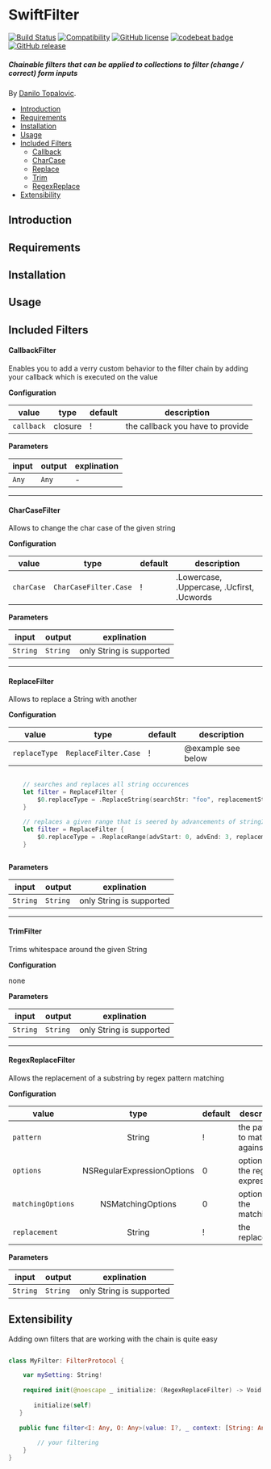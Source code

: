 # SwiftFilter

[![Build Status](https://travis-ci.org/dtop/SwiftFilter.svg)](https://travis-ci.org/dtop/SwiftFilter)
[![Compatibility](https://img.shields.io/badge/Swift-2.1-blue.svg)](https://developer.apple.com/swift)
[![GitHub license](https://img.shields.io/badge/license-MIT-blue.svg)](https://raw.githubusercontent.com/dtop/SwiftValidate/master/LICENSE)
[![codebeat badge](https://codebeat.co/badges/f380424d-a290-4d89-8b48-431da0bec33c)](https://codebeat.co/projects/github-com-dtop-swiftfilter)
[![GitHub release](https://img.shields.io/github/release/dtop/SwiftFilter.svg)](https://github.com/dtop/SwiftFilter)

##### Chainable filters that can be applied to collections to filter (change / correct) form inputs

By [Danilo Topalovic](http://blog.danilo-topalovic.de).


* [Introduction]
* [Requirements]
* [Installation]
* [Usage]
* [Included Filters]
  + [Callback]
  + [CharCase]
  + [Replace]
  + [Trim]
  + [RegexReplace]
* [Extensibility]


## Introduction

## Requirements

## Installation

## Usage

## Included Filters


#### CallbackFilter

Enables you to add a verry custom behavior to the filter chain by adding your callback which is executed on the value

**Configuration**

| value      |  type     | default | description                       |
|------------|:---------:|---------|-----------------------------------|
| `callback` |  closure  | !       | the callback you have to provide  |

**Parameters**

| input      | output    | explination |
|------------|-----------|-------------|
| `Any`      | `Any`     | -           |

----
#### CharCaseFilter

Allows to change the char case of the given string

**Configuration**

| value      |  type                   | default | description                                |
|------------|:-----------------------:|---------|--------------------------------------------|
| `charCase` |  `CharCaseFilter.Case`  | !       | .Lowercase, .Uppercase, .Ucfirst, .Ucwords |

**Parameters**

| input         | output       | explination              |
|---------------|--------------|--------------------------|
| `String`      | `String`     | only String is supported |          

----
#### ReplaceFilter

Allows to replace a String with another

**Configuration**

| value         |  type                   | default | description                                |
|---------------|:-----------------------:|---------|--------------------------------------------|
| `replaceType` |  `ReplaceFilter.Case`   | !       | @example see below |

```swift

	// searches and replaces all string occurences
	let filter = ReplaceFilter {
		$0.replaceType = .ReplaceString(searchStr: "foo", replacementStr: "bar")
	}

	// replaces a given range that is seered by advancements of stringIndex
	let filter = ReplaceFilter {
		$0.replaceType = .ReplaceRange(advStart: 0, advEnd: 3, replacementStr: "bar")
	}
	

```

**Parameters**

| input         | output       | explination              |
|---------------|--------------|--------------------------|
| `String`      | `String`     | only String is supported |

----
#### TrimFilter

Trims whitespace around the given String

**Configuration**

none

**Parameters**

| input         | output       | explination              |
|---------------|--------------|--------------------------|
| `String`      | `String`     | only String is supported |    

----
#### RegexReplaceFilter

Allows the replacement of a substring by regex pattern matching

**Configuration**

| value             |            type            | default | description                        |
|-------------------|:--------------------------:|---------|------------------------------------|
| `pattern`         |           String           | !       | the pattern to match against       |
| `options`         | NSRegularExpressionOptions | 0       | options for the regular expression |
| `matchingOptions` |      NSMatchingOptions     | 0       | options for the matching           |
| `replacement`     |           String           | !       | the replacement                    |

**Parameters**

| input         | output       | explination              |
|---------------|--------------|--------------------------|
| `String`      | `String`     | only String is supported |

## Extensibility 

Adding own filters that are working with the chain is quite easy

```swift

class MyFilter: FilterProtocol {

	var mySetting: String!
	
	required init(@noescape _ initialize: (RegexReplaceFilter) -> Void = { _ in }) {
        
       initialize(self)
   }
    
   public func filter<I: Any, O: Any>(value: I?, _ context: [String: AnyObject]?) throws -> O? {
        
        // your filtering
    }
}


```

<!--- References -->

[Introduction]: #introduction
[Requirements]: #requirements
[Installation]: #installation
[Usage]: #usage
[Included Filters]: #included-filters
[Callback]: #callbackfilter
[CharCase]: #charcasefilter
[Replace]: #replacefilter
[Trim]: #trimfilter
[RegexReplace]: #regexreplacefilter
[Extensibility]: #extensibility